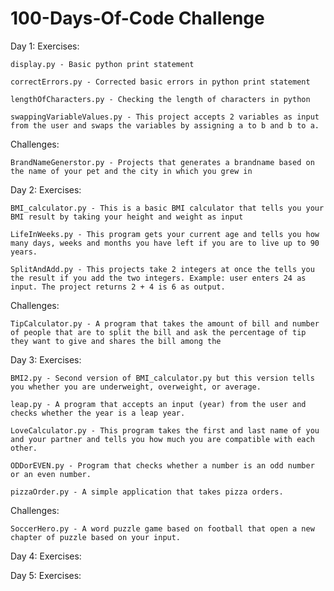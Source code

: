# 100-Days-Of-Code Challenge
Day 1:
Exercises:

    display.py - Basic python print statement

    correctErrors.py - Corrected basic errors in python print statement

    lengthOfCharacters.py - Checking the length of characters in python

    swappingVariableValues.py - This project accepts 2 variables as input from the user and swaps the variables by assigning a to b and b to a.

Challenges:

    BrandNameGenerstor.py - Projects that generates a brandname based on the name of your pet and the city in which you grew in

Day 2:
Exercises:

    BMI_calculator.py - This is a basic BMI calculator that tells you your BMI result by taking your height and weight as input

    LifeInWeeks.py - This program gets your current age and tells you how many days, weeks and months you have left if you are to live up to 90 years.

    SplitAndAdd.py - This projects take 2 integers at once the tells you the result if you add the two integers. Example: user enters 24 as input. The project returns 2 + 4 is 6 as output.

Challenges:

    TipCalculator.py - A program that takes the amount of bill and number of people that are to split the bill and ask the percentage of tip they want to give and shares the bill among the
    
Day 3:
Exercises:

    BMI2.py - Second version of BMI_calculator.py but this version tells you whether you are underweight, overweight, or average.

    leap.py - A program that accepts an input (year) from the user and checks whether the year is a leap year.

    LoveCalculator.py - This program takes the first and last name of you and your partner and tells you how much you are compatible with each other.

    ODDorEVEN.py - Program that checks whether a number is an odd number or an even number.

    pizzaOrder.py - A simple application that takes pizza orders.

Challenges:

    SoccerHero.py - A word puzzle game based on football that open a new chapter of puzzle based on your input.

Day 4:
Exercises:


Day 5:
Exercises: